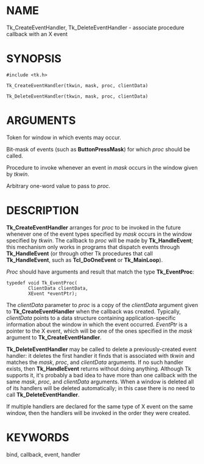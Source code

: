 # NAME

Tk_CreateEventHandler, Tk_DeleteEventHandler - associate procedure
callback with an X event

# SYNOPSIS

    #include <tk.h>

    Tk_CreateEventHandler(tkwin, mask, proc, clientData)

    Tk_DeleteEventHandler(tkwin, mask, proc, clientData)

# ARGUMENTS

Token for window in which events may occur.

Bit-mask of events (such as **ButtonPressMask**) for which *proc* should
be called.

Procedure to invoke whenever an event in *mask* occurs in the window
given by *tkwin*.

Arbitrary one-word value to pass to *proc*.

# DESCRIPTION

**Tk_CreateEventHandler** arranges for *proc* to be invoked in the
future whenever one of the event types specified by *mask* occurs in the
window specified by *tkwin*. The callback to *proc* will be made by
**Tk_HandleEvent**; this mechanism only works in programs that dispatch
events through **Tk_HandleEvent** (or through other Tk procedures that
call **Tk_HandleEvent**, such as **Tcl_DoOneEvent** or **Tk_MainLoop**).

*Proc* should have arguments and result that match the type
**Tk_EventProc**:

    typedef void Tk_EventProc(
            ClientData clientData,
            XEvent *eventPtr);

The *clientData* parameter to *proc* is a copy of the *clientData*
argument given to **Tk_CreateEventHandler** when the callback was
created. Typically, *clientData* points to a data structure containing
application-specific information about the window in which the event
occurred. *EventPtr* is a pointer to the X event, which will be one of
the ones specified in the *mask* argument to **Tk_CreateEventHandler**.

**Tk_DeleteEventHandler** may be called to delete a previously-created
event handler: it deletes the first handler it finds that is associated
with *tkwin* and matches the *mask*, *proc*, and *clientData* arguments.
If no such handler exists, then **Tk_HandleEvent** returns without doing
anything. Although Tk supports it, it\'s probably a bad idea to have
more than one callback with the same *mask*, *proc*, and *clientData*
arguments. When a window is deleted all of its handlers will be deleted
automatically; in this case there is no need to call
**Tk_DeleteEventHandler**.

If multiple handlers are declared for the same type of X event on the
same window, then the handlers will be invoked in the order they were
created.

# KEYWORDS

bind, callback, event, handler
